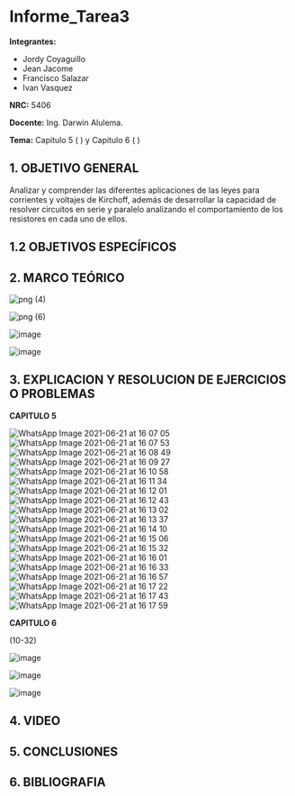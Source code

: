 # Informe_Tarea3
**Integrantes:**
- Jordy Coyaguillo
- Jean Jacome
- Francisco Salazar
- Ivan Vasquez



 **NRC:** 5406
 
 **Docente:** Ing. Darwin Alulema.
 
 **Tema:** Capitulo 5 ( ) y Capitulo 6 ( )
 
 ## 1. OBJETIVO GENERAL
 
Analizar y comprender las diferentes aplicaciones de las leyes para corrientes y voltajes de Kirchoff, además de desarrollar la capacidad de resolver circuitos en serie y paralelo analizando el comportamiento de los resistores en cada uno de ellos.

 ## 1.2 OBJETIVOS ESPECÍFICOS
 

 ## 2. MARCO TEÓRICO 
 
 ![png (4)](https://user-images.githubusercontent.com/85137954/122824117-d5014880-d2a5-11eb-930b-89641063f901.png)

 ![png (6)](https://user-images.githubusercontent.com/85137954/122824089-cca90d80-d2a5-11eb-9f08-b46c95d6677b.png)
 
 ![image](https://user-images.githubusercontent.com/85137954/122854822-ebc19280-d2d9-11eb-8068-c341f8a68164.png)

![image](https://user-images.githubusercontent.com/85137954/122855349-bbc6bf00-d2da-11eb-9454-9511d5048100.png)

 
 ## 3. EXPLICACION Y RESOLUCION DE EJERCICIOS O PROBLEMAS 
 
 **CAPITULO 5**
 
 
![WhatsApp Image 2021-06-21 at 16 07 05](https://user-images.githubusercontent.com/85137954/122829214-55c34300-d2ac-11eb-92e8-ee67c15a6ce7.jpeg)
![WhatsApp Image 2021-06-21 at 16 07 53](https://user-images.githubusercontent.com/85137954/122829224-5b208d80-d2ac-11eb-94ee-c6ebf81d9d4c.jpeg)
![WhatsApp Image 2021-06-21 at 16 08 49](https://user-images.githubusercontent.com/85137954/122829241-607dd800-d2ac-11eb-831a-03e38b82b713.jpeg)
![WhatsApp Image 2021-06-21 at 16 09 27](https://user-images.githubusercontent.com/85137954/122829252-64a9f580-d2ac-11eb-8300-cdf30621fd6f.jpeg)
![WhatsApp Image 2021-06-21 at 16 10 58](https://user-images.githubusercontent.com/85137954/122829264-68d61300-d2ac-11eb-968a-e7ff4b273825.jpeg)
![WhatsApp Image 2021-06-21 at 16 11 34](https://user-images.githubusercontent.com/85137954/122829277-6c699a00-d2ac-11eb-8369-823cded7e1f7.jpeg)
![WhatsApp Image 2021-06-21 at 16 12 01](https://user-images.githubusercontent.com/85137954/122829288-6ffd2100-d2ac-11eb-97cc-b50f269f8648.jpeg)
![WhatsApp Image 2021-06-21 at 16 12 43](https://user-images.githubusercontent.com/85137954/122829313-74c1d500-d2ac-11eb-8500-ac48a44a58c1.jpeg)
![WhatsApp Image 2021-06-21 at 16 13 02](https://user-images.githubusercontent.com/85137954/122829323-78555c00-d2ac-11eb-9da8-364da85f85e5.jpeg)
![WhatsApp Image 2021-06-21 at 16 13 37](https://user-images.githubusercontent.com/85137954/122829332-7db2a680-d2ac-11eb-9950-efac4cf25b32.jpeg)
![WhatsApp Image 2021-06-21 at 16 14 10](https://user-images.githubusercontent.com/85137954/122829347-830ff100-d2ac-11eb-8860-12b2bf84ab56.jpeg)
![WhatsApp Image 2021-06-21 at 16 15 06](https://user-images.githubusercontent.com/85137954/122829454-a5a20a00-d2ac-11eb-8f4d-32da8a8a886b.jpeg)
![WhatsApp Image 2021-06-21 at 16 15 32](https://user-images.githubusercontent.com/85137954/122829461-a8046400-d2ac-11eb-9ff9-be16237cbe66.jpeg)
![WhatsApp Image 2021-06-21 at 16 16 01](https://user-images.githubusercontent.com/85137954/122829592-cf5b3100-d2ac-11eb-9fa0-7312f8a206f2.jpeg)
![WhatsApp Image 2021-06-21 at 16 16 33](https://user-images.githubusercontent.com/85137954/122829619-d7b36c00-d2ac-11eb-9867-3810bf042f73.jpeg)
![WhatsApp Image 2021-06-21 at 16 16 57](https://user-images.githubusercontent.com/85137954/122829629-dbdf8980-d2ac-11eb-866d-5d85b58619e3.jpeg)
![WhatsApp Image 2021-06-21 at 16 17 22](https://user-images.githubusercontent.com/85137954/122829644-e13cd400-d2ac-11eb-8c05-a596950f7820.jpeg)
![WhatsApp Image 2021-06-21 at 16 17 43](https://user-images.githubusercontent.com/85137954/122829668-e69a1e80-d2ac-11eb-933a-15763fd928e8.jpeg)
![WhatsApp Image 2021-06-21 at 16 17 59](https://user-images.githubusercontent.com/85137954/122829683-ebf76900-d2ac-11eb-8823-1c9f08fabed4.jpeg)


 **CAPITULO 6**
 
 (10-32)
 
 ![image](https://user-images.githubusercontent.com/85137954/122856168-f715bd80-d2db-11eb-9a29-e78c7e4fe1ac.png)

![image](https://user-images.githubusercontent.com/85137954/122856190-009f2580-d2dc-11eb-9b1b-cb3cd7b972a6.png)

![image](https://user-images.githubusercontent.com/85137954/122856233-13195f00-d2dc-11eb-9a28-e161c55429e8.png)

 
## 4. VIDEO



## 5. CONCLUSIONES



## 6. BIBLIOGRAFIA

